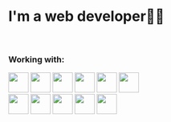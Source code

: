 # I'm a web developer🙋‍♂️
<br>

### Working with:

<img src="https://img.shields.io/badge/React-000000?style=flat-square&logo=React&logoColor=3DB7CC" height='40'/></a>
<img src="https://img.shields.io/badge/Redux-000000?style=flat-square&logo=Redux&logoColor=A566FF" height='40'/></a>
<img src="https://img.shields.io/badge/Javascript-000000?style=flat-square&logo=Javascript&logoColor=yellow" height='40'/></a>
<img src="https://img.shields.io/badge/Koa-black?style=flat-square&logo=Koa&logoColor=white" height='40'/></a>
<img src="https://img.shields.io/badge/Nodejs-black?style=flat-square&logo=Node.js&logoColor=2F9D27" height='40'/></a>
<img src="https://img.shields.io/badge/HTML-black?style=flat-square&logo=Html5&logoColor=F29661" height='40'/></a><br/>
<img src="https://img.shields.io/badge/MongoDB-black?style=flat-square&logo=Mongodb&logoColor=2F9D27" height='40'/></a>
<img src="https://img.shields.io/badge/CSS3-black?style=flat-square&logo=Css3&logoColor=yellow" height='40'/></a>
<img src="https://img.shields.io/badge/Typescript-black?style=flat-square&logo=Typescript&logoColor=blue" height='40'/></a>
<img src="https://img.shields.io/badge/Styledcomponents-black?style=flat-square&logo=Styledcomponents&logoColor=FFE08C" height='40'/></a>
<img src="https://img.shields.io/badge/AWS-black?style=flat-square&logo=amazon-aws&logoColor=white" height='40'/></a><br/>
<br>


<!--<img src="https://emojipedia-us.s3.dualstack.us-west-1.amazonaws.com/thumbs/120/apple/285/flag-south-korea_1f1f0-1f1f7.png" width='40'></a>
<img src="https://emojipedia-us.s3.dualstack.us-west-1.amazonaws.com/thumbs/120/apple/285/flag-united-states_1f1fa-1f1f8.png" width='40'></a>
<img src="https://emojipedia-us.s3.dualstack.us-west-1.amazonaws.com/thumbs/120/apple/285/flag-japan_1f1ef-1f1f5.png" width='40'></a>
<img src="https://emojipedia-us.s3.dualstack.us-west-1.amazonaws.com/thumbs/120/apple/285/flag-china_1f1e8-1f1f3.png" width='40'></a>--!>

